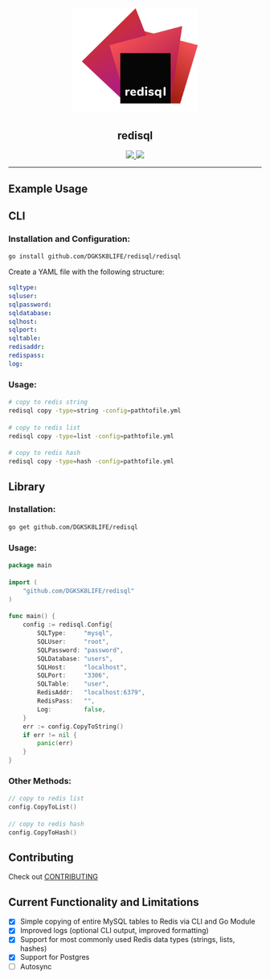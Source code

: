 <div align="center">
	<img src="./logo.svg" width="250px"/> 
	<h2>redisql</h2>
</div>

<div align="center">
	<a href="https://pkg.go.dev/github.com/DGKSK8LIFE/redisql">
		<img src="http://godoc.org/github.com/DGKSK8LIFE/redisql?status.svg"/>
	</a>
	<a href="https://discord.gg/RfZU9dp9ts">
		<img src="https://img.shields.io/discord/884452044566577182?color=738ADB&label=discord&style=flat-square" />
	</a>
</div>

---

## Example Usage

## CLI

### Installation and Configuration: 

```bash
go install github.com/DGKSK8LIFE/redisql/redisql
```

Create a YAML file with the following structure:

```yaml
sqltype:
sqluser: 
sqlpassword: 
sqldatabase:
sqlhost:
sqlport:
sqltable:
redisaddr:
redispass:
log:
```

### Usage:

```bash
# copy to redis string
redisql copy -type=string -config=pathtofile.yml 

# copy to redis list
redisql copy -type=list -config=pathtofile.yml

# copy to redis hash
redisql copy -type=hash -config=pathtofile.yml
```

## Library

### Installation:

```bash
go get github.com/DGKSK8LIFE/redisql
```
### Usage:

```go
package main

import (
    "github.com/DGKSK8LIFE/redisql"
)

func main() {
	config := redisql.Config{
		SQLType:     "mysql",
		SQLUser:     "root",
		SQLPassword: "password",
		SQLDatabase: "users",
		SQLHost:     "localhost",
		SQLPort:     "3306",
		SQLTable:    "user",
		RedisAddr:   "localhost:6379",
		RedisPass:   "",
		Log:         false,
	}
	err := config.CopyToString()
	if err != nil {
		panic(err)
	}
}
```

### Other Methods:

```go
// copy to redis list
config.CopyToList()

// copy to redis hash
config.CopyToHash()
```

## Contributing 

Check out [CONTRIBUTING](CONTRIBUTING.md)

## Current Functionality and Limitations

- [x] Simple copying of entire MySQL tables to Redis via CLI and Go Module 
- [x] Improved logs (optional CLI output, improved formatting)	
- [x] Support for most commonly used Redis data types (strings, lists, hashes)
- [X] Support for Postgres
- [ ] Autosync